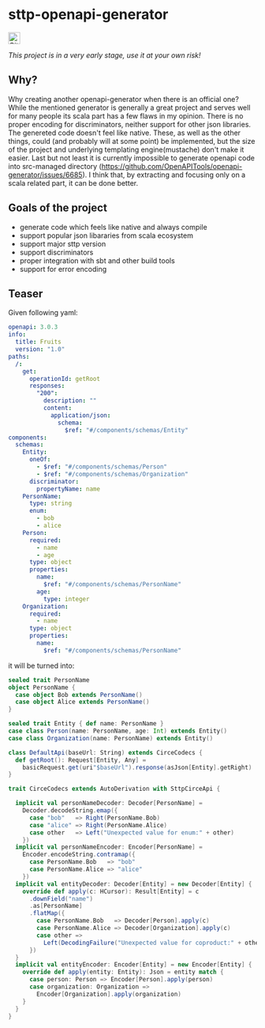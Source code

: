 # sttp-openapi-generator
[<img alt="GitHub Workflow" src="https://img.shields.io/github/workflow/status/ghostbuster91/sttp-openapi-generator/CI/master?style=for-the-badge" height="24">](https://github.com/ghostbuster91/sttp-openapi-generator/actions)

_This project is in a very early stage, use it at your own risk!_

## Why?

Why creating another openapi-generator when there is an official one? While the mentioned generator is generally a great project and serves well for many people its scala part has a few flaws in my opinion. There is no proper encoding for discriminators, neither support for other json libraries. The genereted code doesn't feel like native. These, as well as the other things, could (and probably will at some point) be implemented, but the size of the project and underlying templating engine(mustache) don't make it easier. Last but not least it is currently impossible to generate openapi code into src-managed directory (https://github.com/OpenAPITools/openapi-generator/issues/6685). I think that, by extracting and focusing only on a scala related part, it can be done better.

## Goals of the project

- generate code which feels like native and always compile
- support popular json libararies from scala ecosystem
- support major sttp version
- support discriminators
- proper integration with sbt and other build tools
- support for error encoding

## Teaser

Given following yaml:

```yaml
openapi: 3.0.3
info:
  title: Fruits
  version: "1.0"
paths:
  /:
    get:
      operationId: getRoot
      responses:
        "200":
          description: ""
          content:
            application/json:
              schema:
                $ref: "#/components/schemas/Entity"
components:
  schemas:
    Entity:
      oneOf:
        - $ref: "#/components/schemas/Person"
        - $ref: "#/components/schemas/Organization"
      discriminator:
        propertyName: name
    PersonName:
      type: string
      enum:
        - bob
        - alice
    Person:
      required:
        - name
        - age
      type: object
      properties:
        name:
          $ref: "#/components/schemas/PersonName"
        age:
          type: integer
    Organization:
      required:
        - name
      type: object
      properties:
        name:
          $ref: "#/components/schemas/PersonName"
```

it will be turned into:

```scala
sealed trait PersonName
object PersonName {
  case object Bob extends PersonName()
  case object Alice extends PersonName()
}

sealed trait Entity { def name: PersonName }
case class Person(name: PersonName, age: Int) extends Entity()
case class Organization(name: PersonName) extends Entity()

class DefaultApi(baseUrl: String) extends CirceCodecs {
  def getRoot(): Request[Entity, Any] =
    basicRequest.get(uri"$baseUrl").response(asJson[Entity].getRight)
}

trait CirceCodecs extends AutoDerivation with SttpCirceApi {

  implicit val personNameDecoder: Decoder[PersonName] =
    Decoder.decodeString.emap({
      case "bob"   => Right(PersonName.Bob)
      case "alice" => Right(PersonName.Alice)
      case other   => Left("Unexpected value for enum:" + other)
    })
  implicit val personNameEncoder: Encoder[PersonName] =
    Encoder.encodeString.contramap({
      case PersonName.Bob   => "bob"
      case PersonName.Alice => "alice"
    })
  implicit val entityDecoder: Decoder[Entity] = new Decoder[Entity] {
    override def apply(c: HCursor): Result[Entity] = c
      .downField("name")
      .as[PersonName]
      .flatMap({
        case PersonName.Bob   => Decoder[Person].apply(c)
        case PersonName.Alice => Decoder[Organization].apply(c)
        case other =>
          Left(DecodingFailure("Unexpected value for coproduct:" + other, Nil))
      })
  }
  implicit val entityEncoder: Encoder[Entity] = new Encoder[Entity] {
    override def apply(entity: Entity): Json = entity match {
      case person: Person => Encoder[Person].apply(person)
      case organization: Organization =>
        Encoder[Organization].apply(organization)
    }
  }
}
```
